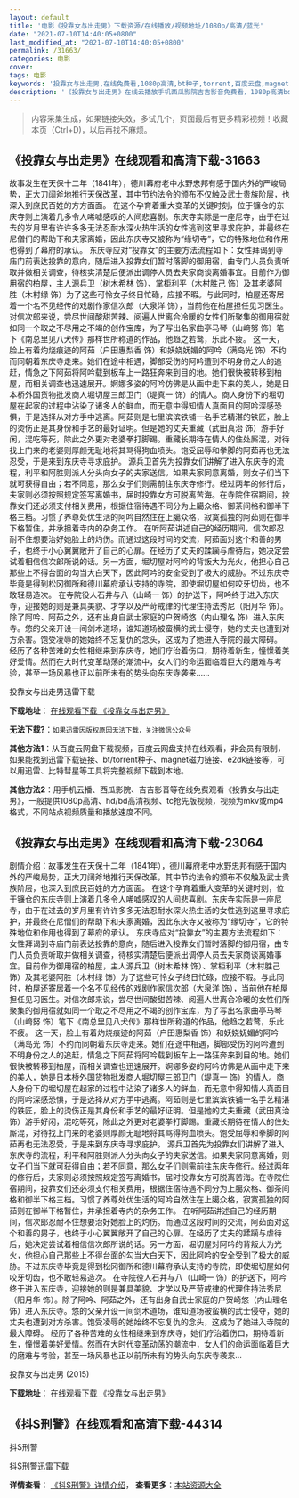 ```yaml
---
layout: default
title: '电影《投靠女与出走男》下载资源/在线播放/视频地址/1080p/高清/蓝光'
date: "2021-07-10T14:40:05+0800"
last_modified_at: "2021-07-10T14:40:05+0800"
permalink: /31663/
categories: 电影
cover:
tags: 电影
keywords: '投靠女与出走男,在线免费看,1080p高清,bt种子,torrent,百度云盘,magnet,磁力链,迅雷下载资源'
description: '《投靠女与出走男》在线云播放手机西瓜影院吉吉影音免费看，1080p高清bd/hd未删减完整版和tc抢先枪版，mkv/mp4格式，附带bt/torrent种子、magnet/磁力链、百度云盘、网盘资源迅雷下载链接'
---
```


>内容采集生成，如果链接失效，多试几个，页面最后有更多精彩视频！收藏本页（Ctrl+D)，以后再找不麻烦。


## 《投靠女与出走男》在线观看和高清下载-31663

故事发生在天保十二年（1841年），德川幕府老中水野忠邦有感于国内外的严峻局势，正大刀阔斧地推行天保改革，其中节约法令的颁布不仅触及武士贵族阶层，也深入到庶民百姓的方方面面。 在这个孕育着重大变革的关键时刻，位于镰仓的东庆寺则上演着几多令人唏嘘感叹的人间悲喜剧。东庆寺实际是一座尼寺，由于在过去的岁月里有许许多多无法忍耐水深火热生活的女性逃到这里寻求庇护，并最终在尼僧们的帮助下和夫家离婚，因此东庆寺又被称为“缘切寺&rdquo;，它的特殊地位和作用也得到了幕府的承认。 东庆寺应对&ldquo;投靠女&rdquo;的主要方法流程如下：女性拜谒到寺庙门前表达投靠的意向，随后进入投靠女们暂时落脚的御用宿，由专门人员负责听取并做相关调查，待核实清楚后便派出调停人员去夫家商谈离婚事宜。目前作为御用宿的柏屋，主人源兵卫（树木希林 饰）、掌柜利平（木村胜己 饰）及其老婆阿胜（木村绿 饰）为了这些可怜女子终日忙碌，应接不暇。与此同时，柏屋还寄居着一个名不见经传的戏剧作家信次郎（大泉洋 饰），当前他在柏屋担任见习医生。对信次郎来说，尝尽世间酸甜苦辣、阅遍人世离合冷暖的女性们所聚集的御用宿就如同一个取之不尽用之不竭的创作宝库，为了写出名家曲亭马琴（山﨑努 饰）笔下《南总里见八犬传》那样世所称道的作品，他趋之若鹜，乐此不疲。 这一天，脸上有着灼烧痕迹的阿茹（户田惠梨香 饰）和妖娆妩媚的阿吟（满岛光 饰）不约而同朝着东庆寺走来。她们在途中相遇，脚部受伤的阿吟遭到不明身份之人的追赶，情急之下阿茹将阿吟载到板车上一路狂奔来到目的地。她们很快被转移到柏屋，而相关调查也迅速展开。婀娜多姿的阿吟仿佛是从画中走下来的美人，她是日本桥外国货物批发商人堀切屋三郎卫门（堤真一 饰）的情人。商人身份下的堀切屋在起家的过程中沾染了诸多人的鲜血，而无意中得知情人真面目的阿吟深感恐惧，于是选择从对方手中逃离。阿茹则是七里滨滨铁铺一名手艺精湛的铁匠，脸上的烫伤正是其身份和手艺的最好证明。但是她的丈夫重藏（武田真治 饰）游手好闲，混吃等死，除此之外更对老婆拳打脚踢。重藏长期待在情人的住处厮混，对待找上门来的老婆则厚颜无耻地将其骂得狗血喷头。饱受屈辱和拳脚的阿茹再也无法忍受，于是来到东庆寺寻求庇护。 源兵卫首先为投靠女们讲解了进入东庆寺的流程，利平和阿胜则派人分头向女子的夫家送信。如果夫家同意离婚，则女子们当下就可获得自由；若不同意，那么女子们则需前往东庆寺修行。经过两年的修行后，夫家则必须按照规定签写离婚书，届时投靠女方可脱离苦海。在寺院住宿期间，投靠女们还必须支付相关费用，根据住宿待遇不同分为上臈众格、御茶间格和御半下格三档。习惯了养尊处优生活的阿吟自然住在上臈众格，寂寞孤独的阿茹则在御半下格暂住，并承担着寺内的杂务工作。 在听阿茹讲述自己的经历期间，信次郎忍耐不住想要治好她脸上的灼伤。而通过这段时间的交流，阿茹面对这个和善的男子，也终于小心翼翼敞开了自己的心扉。在经历了丈夫的蹂躏与虐待后，她决定尝试着相信信次郎所说的话。另一方面，堀切屋对阿吟的背叛大为光火，他担心自己那些上不得台面的勾当大白天下，因此阿吟的安全受到了极大的威胁。不过东庆寺毕竟是得到松冈御所和德川幕府承认支持的寺院，即使堀切屋如何咬牙切齿，也不敢轻易造次。 在寺院役人石井与八（山崎一 饰）的护送下，阿吟终于进入东庆寺，迎接她的则是兼具美貌、才学以及严苛戒律的代理住持法秀尼（阳月华 饰）。除了阿吟、阿茹之外，还有出身自武士家庭的户贺崎悠（内山理名 饰）进入东庆寺。悠的父亲开设一间剑术道场，谁知道场被蛮横的武士侵夺，她的丈夫也遭到对方杀害。饱受凌辱的她始终不忘复仇的念头，这成为了她进入寺院的最大障碍。 经历了各种苦难的女性相继来到东庆寺，她们疗治着伤口，期待着新生，憧憬着美好爱情。然而在大时代变革动荡的潮流中，女人们的命运面临着巨大的磨难与考验，甚至一场风暴也正以前所未有的势头向东庆寺袭来&hellip;…


投靠女与出走男迅雷下载

**下载地址**： [在线观看下载 《投靠女与出走男》](https://www.993dy.com//vod-detail-id-17011.html) 


**无法下载?**：`如果迅雷因版权原因无法下载，关注微信公众号 `

**其他方法1**：从百度云网盘下载视频，百度云网盘支持在线观看，非会员有限制，如果能找到迅雷下载链接、bt/torrent种子、magnet磁力链接、e2dk链接等，可以用迅雷、比特彗星等工具将完整视频下载到本地。

**其他方法2**：用手机云播、西瓜影院、吉吉影音等在线免费观看《投靠女与出走男》，一般提供1080p高清、hd/bd高清视频、tc抢先版视频，视频为mkv或mp4格式，不同站点视频质量和播放速度不同。


## 《投靠女与出走男》在线观看和高清下载-23064

剧情介绍：故事发生在天保十二年（1841年），德川幕府老中水野忠邦有感于国内外的严峻局势，正大刀阔斧地推行天保改革，其中节约法令的颁布不仅触及武士贵族阶层，也深入到庶民百姓的方方面面。   在这个孕育着重大变革的关键时刻，位于镰仓的东庆寺则上演着几多令人唏嘘感叹的人间悲喜剧。东庆寺实际是一座尼寺，由于在过去的岁月里有许许多多无法忍耐水深火热生活的女性逃到这里寻求庇护，并最终在尼僧们的帮助下和夫家离婚，因此东庆寺又被称为“缘切寺”，它的特殊地位和作用也得到了幕府的承认。   东庆寺应对“投靠女”的主要方法流程如下：女性拜谒到寺庙门前表达投靠的意向，随后进入投靠女们暂时落脚的御用宿，由专门人员负责听取并做相关调查，待核实清楚后便派出调停人员去夫家商谈离婚事宜。目前作为御用宿的柏屋，主人源兵卫（树木希林 饰）、掌柜利平（木村胜己 饰）及其老婆阿胜（木村绿 饰）为了这些可怜女子终日忙碌，应接不暇。与此同时，柏屋还寄居着一个名不见经传的戏剧作家信次郎（大泉洋 饰），当前他在柏屋担任见习医生。对信次郎来说，尝尽世间酸甜苦辣、阅遍人世离合冷暖的女性们所聚集的御用宿就如同一个取之不尽用之不竭的创作宝库，为了写出名家曲亭马琴（山﨑努 饰）笔下《南总里见八犬传》那样世所称道的作品，他趋之若鹜，乐此不疲。   这一天，脸上有着灼烧痕迹的阿茹（户田惠梨香 饰）和妖娆妩媚的阿吟（满岛光 饰）不约而同朝着东庆寺走来。她们在途中相遇，脚部受伤的阿吟遭到不明身份之人的追赶，情急之下阿茹将阿吟载到板车上一路狂奔来到目的地。她们很快被转移到柏屋，而相关调查也迅速展开。婀娜多姿的阿吟仿佛是从画中走下来的美人，她是日本桥外国货物批发商人堀切屋三郎卫门（堤真一 饰）的情人。商人身份下的堀切屋在起家的过程中沾染了诸多人的鲜血，而无意中得知情人真面目的阿吟深感恐惧，于是选择从对方手中逃离。阿茹则是七里滨滨铁铺一名手艺精湛的铁匠，脸上的烫伤正是其身份和手艺的最好证明。但是她的丈夫重藏（武田真治 饰）游手好闲，混吃等死，除此之外更对老婆拳打脚踢。重藏长期待在情人的住处厮混，对待找上门来的老婆则厚颜无耻地将其骂得狗血喷头。饱受屈辱和拳脚的阿茹再也无法忍受，于是来到东庆寺寻求庇护。   源兵卫首先为投靠女们讲解了进入东庆寺的流程，利平和阿胜则派人分头向女子的夫家送信。如果夫家同意离婚，则女子们当下就可获得自由；若不同意，那么女子们则需前往东庆寺修行。经过两年的修行后，夫家则必须按照规定签写离婚书，届时投靠女方可脱离苦海。在寺院住宿期间，投靠女们还必须支付相关费用，根据住宿待遇不同分为上臈众格、御茶间格和御半下格三档。习惯了养尊处优生活的阿吟自然住在上臈众格，寂寞孤独的阿茹则在御半下格暂住，并承担着寺内的杂务工作。   在听阿茹讲述自己的经历期间，信次郎忍耐不住想要治好她脸上的灼伤。而通过这段时间的交流，阿茹面对这个和善的男子，也终于小心翼翼敞开了自己的心扉。在经历了丈夫的蹂躏与虐待后，她决定尝试着相信信次郎所说的话。另一方面，堀切屋对阿吟的背叛大为光火，他担心自己那些上不得台面的勾当大白天下，因此阿吟的安全受到了极大的威胁。不过东庆寺毕竟是得到松冈御所和德川幕府承认支持的寺院，即使堀切屋如何咬牙切齿，也不敢轻易造次。   在寺院役人石井与八（山崎一 饰）的护送下，阿吟终于进入东庆寺，迎接她的则是兼具美貌、才学以及严苛戒律的代理住持法秀尼（阳月华 饰）。除了阿吟、阿茹之外，还有出身自武士家庭的户贺崎悠（内山理名 饰）进入东庆寺。悠的父亲开设一间剑术道场，谁知道场被蛮横的武士侵夺，她的丈夫也遭到对方杀害。饱受凌辱的她始终不忘复仇的念头，这成为了她进入寺院的最大障碍。   经历了各种苦难的女性相继来到东庆寺，她们疗治着伤口，期待着新生，憧憬着美好爱情。然而在大时代变革动荡的潮流中，女人们的命运面临着巨大的磨难与考验，甚至一场风暴也正以前所未有的势头向东庆寺袭来…


投靠女与出走男 (2015)

**下载地址**： [在线观看下载 《投靠女与出走男》](https://www.btbtdy.me/btdy/dy26.html) 


## 《抖S刑警》在线观看和高清下载-44314

抖S刑警


抖S刑警迅雷下载

**详情查看**： [《抖S刑警》详情介绍](/movie/44314/)， **查看更多**：[本站资源大全](/movie/t/all/)

